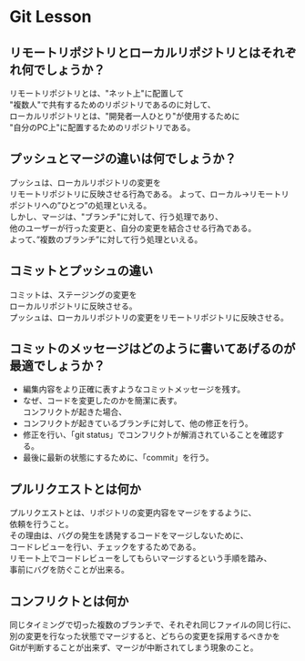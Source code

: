 # Git Lesson
## リモートリポジトリとローカルリポジトリとはそれぞれ何でしょうか？
リモートリポジトリとは、"ネット上"に配置して  
"複数人"で共有するためのリポジトリであるのに対して、  
ローカルリポジトリとは、"開発者一人ひとり"が使用するために  
"自分のPC上"に配置するためのリポジトリである。  

## プッシュとマージの違いは何でしょうか？
プッシュは、ローカルリポジトリの変更を  
リモートリポジトリに反映させる行為である。
よって、ローカル→リモートリポジトリへの”ひとつ”の処理といえる。  
しかし、マージは、"ブランチ"に対して、行う処理であり、  
他のユーザーが行った変更と、自分の変更を結合させる行為である。  
よって、”複数のブランチ”に対して行う処理といえる。  

## コミットとプッシュの違い
コミットは、ステージングの変更を  
ローカルリポジトリに反映させる。  
プッシュは、ローカルリポジトリの変更をリモートリポジトリに反映させる。  

## コミットのメッセージはどのように書いてあげるのが最適でしょうか？
- 編集内容をより正確に表すようなコミットメッセージを残す。  
- なぜ、コードを変更したのかを簡潔に表す。  
コンフリクトが起きた場合、  
- コンフリクトが起きているブランチに対して、他の修正を行う。  
- 修正を行い、「git status」でコンフリクトが解消されていることを確認する。  
- 最後に最新の状態にするために、「commit」を行う。  

## プルリクエストとは何か
プルリクエストとは、リポジトリの変更内容をマージをするように、  
依頼を行うこと。  
その理由は、バグの発生を誘発するコードをマージしないために、  
コードレビューを行い、チェックをするためである。  
リモート上でコードレビューをしてもらいマージするという手順を踏み、  
事前にバグを防ぐことが出来る。  

## コンフリクトとは何か
同じタイミングで切った複数のブランチで、それぞれ同じファイルの同じ行に、  
別の変更を行なった状態でマージすると、どちらの変更を採用するべきかを  
Gitが判断することが出来ず、マージが中断されてしまう現象のこと。